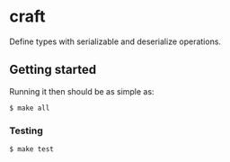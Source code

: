 # craft

Define types with serializable and deserialize operations.

## Getting started

Running it then should be as simple as:

```
$ make all
```

### Testing

```
$ make test
```
